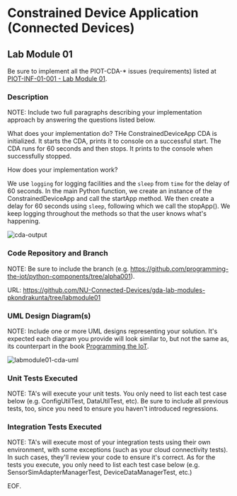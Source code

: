 # Constrained Device Application (Connected Devices)

## Lab Module 01

Be sure to implement all the PIOT-CDA-* issues (requirements) listed at [PIOT-INF-01-001 - Lab Module 01](https://github.com/orgs/programming-the-iot/projects/1#column-9974937).

### Description

NOTE: Include two full paragraphs describing your implementation approach by answering the questions listed below.

What does your implementation do? 
THe ConstrainedDeviceApp CDA is initialized. It starts the CDA, prints it to console on a successful start. The CDA runs for 60 seconds and then stops. It prints to the console when successfully stopped.


How does your implementation work?

We use `logging` for logging facilities and the `sleep` from `time` for the delay of 60 seconds. In the main Python function, we create an instance of the ConstrainedDeviceApp and call the startApp method. We then create a delay for 60 seconds using `sleep`, following which we call the stopApp(). We keep logging throughout the methods so that the user knows what's happening.

![cda-output](https://github.com/NU-Connected-Devices/lab-module-docs-pkondrakunta/blob/labmodule01/labmodule01/cda.png?raw=true)


### Code Repository and Branch

NOTE: Be sure to include the branch (e.g. https://github.com/programming-the-iot/python-components/tree/alpha001).

URL: https://github.com/NU-Connected-Devices/gda-lab-modules-pkondrakunta/tree/labmodule01

### UML Design Diagram(s)

NOTE: Include one or more UML designs representing your solution. It's expected each
diagram you provide will look similar to, but not the same as, its counterpart in the
book [Programming the IoT](https://learning.oreilly.com/library/view/programming-the-internet/9781492081401/).

![labmodule01-cda-uml](https://github.com/NU-Connected-Devices/lab-module-docs-pkondrakunta/blob/default/labmodule01/labmodule01_cda_readme.png?raw=true)


### Unit Tests Executed

NOTE: TA's will execute your unit tests. You only need to list each test case below
(e.g. ConfigUtilTest, DataUtilTest, etc). Be sure to include all previous tests, too,
since you need to ensure you haven't introduced regressions. 

### Integration Tests Executed

NOTE: TA's will execute most of your integration tests using their own environment, with
some exceptions (such as your cloud connectivity tests). In such cases, they'll review
your code to ensure it's correct. As for the tests you execute, you only need to list each
test case below (e.g. SensorSimAdapterManagerTest, DeviceDataManagerTest, etc.)

EOF.
